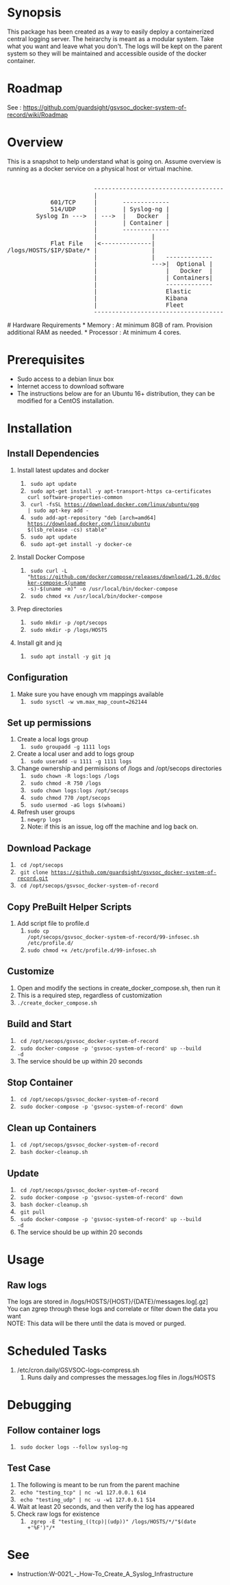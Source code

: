 # Synopsis
This package has been created as a way to easily deploy a containerized central logging server. The heirarchy is meant as a modular system. Take what you want and leave what you don't. The logs will be kept on the parent system so they will be maintained and accessible ouside of the docker container.

# Roadmap
See : https://github.com/guardsight/gsvsoc_docker-system-of-record/wiki/Roadmap

# Overview
<p> This is a snapshot to help understand what is going on.
Assume overview is running as a docker service on a physical host or virtual machine.
</p>
<pre>	
						-----------------------------------------
						|										|
			601/TCP		|		-------------					|
			514/UDP		|	 	| Syslog-ng	|					|
		Syslog In --->	| --->	|	Docker	|					|
						|		| Container |					|
						|		-------------					|
						|				|						|
			Flat File	|<--------------|						|
/logs/HOSTS/$IP/$Date/*	|				|						|
						|				|	-------------		|
						|	 			--->|  Optional	|		| Optional Access Calls
						| 					|	Docker	|		| <-------
						|					| Containers|		|
						|					-------------		|
						|					Elastic				|
						|					Kibana				|
						|					Fleet				|
						-----------------------------------------
</pre>
# Hardware Requirements
* Memory : At minimum 8GB of ram. Provision additional RAM as needed.
* Processor : At minimum 4 cores.

# Prerequisites
* Sudo access to a debian linux box
* Internet access to download software
* The instructions below are for an Ubuntu 16+ distribution, they can be modified for a CentOS installation.

# Installation

## Install Dependencies

1. Install latest updates and docker
	1. <code> sudo apt update </code>
	1. <code> sudo apt-get install -y apt-transport-https ca-certificates curl software-properties-common </code>
	1. <code> curl -fsSL https://download.docker.com/linux/ubuntu/gpg | sudo apt-key add - </code>
	1. <code> sudo add-apt-repository "deb [arch=amd64] https://download.docker.com/linux/ubuntu $(lsb_release -cs)  stable"</code>
	1. <code> sudo apt update </code>
	1. <code> sudo apt-get install -y docker-ce </code>
1. Install Docker Compose
	1. <code> sudo curl -L "https://github.com/docker/compose/releases/download/1.26.0/docker-compose-$(uname -s)-$(uname -m)" -o /usr/local/bin/docker-compose </code>
	1. <code> sudo chmod +x /usr/local/bin/docker-compose </code>
1. Prep directories
	1. <code> sudo mkdir -p /opt/secops </code>
	1. <code> sudo mkdir -p /logs/HOSTS </code>

1. Install git and jq
	1. <code> sudo apt install -y git jq </code>

## Configuration
1. Make sure you have enough vm mappings available
	1. <code> sudo sysctl -w vm.max_map_count=262144</code>

## Set up permissions
1. Create a local logs group
	1. <code> sudo groupadd -g 1111 logs </code>
1. Create a local user and add to logs group
	1. <code> sudo useradd -u 1111 -g 1111 logs </code>
1. Change ownership and permisisons of /logs and /opt/secops directories
	1. <code> sudo chown -R logs:logs /logs </code>
	1. <code> sudo chmod -R 750 /logs </code>
	1. <code> sudo chown logs:logs /opt/secops </code>
	1. <code> sudo chmod 770 /opt/secops </code>
	1. <code> sudo usermod -aG logs $(whoami)</code>
1. Refresh user groups
	1. <code>newgrp logs</code>
	1. Note: if this is an issue, log off the machine and log back on.

## Download Package
1. <code> cd /opt/secops </code>
1. <code> git clone https://github.com/guardsight/gsvsoc_docker-system-of-record.git </code>
1. <code> cd /opt/secops/gsvsoc_docker-system-of-record </code>

## Copy PreBuilt Helper Scripts
1. Add script file to profile.d
	1. <code>sudo cp /opt/secops/gsvsoc_docker-system-of-record/99-infosec.sh /etc/profile.d/</code>
	1. <code>sudo chmod +x /etc/profile.d/99-infosec.sh</code>

## Customize
1. Open and modify the sections in create_docker_compose.sh, then run it
1. This is a required step, regardless of customization
1. <code>./create_docker_compose.sh</code>

## Build and Start
1. <code> cd /opt/secops/gsvsoc_docker-system-of-record </code>
1. <code> sudo docker-compose -p 'gsvsoc-system-of-record' up --build -d </code>
1. The service should be up within 20 seconds

## Stop Container
1. <code> cd /opt/secops/gsvsoc_docker-system-of-record </code>
1. <code> sudo docker-compose -p 'gsvsoc-system-of-record' down </code>

## Clean up Containers
1. <code> cd /opt/secops/gsvsoc_docker-system-of-record </code>
1. <code> bash docker-cleanup.sh </code>

## Update
1. <code> cd /opt/secops/gsvsoc_docker-system-of-record </code>
1. <code> sudo docker-compose -p 'gsvsoc-system-of-record' down </code>
1. <code> bash docker-cleanup.sh </code>
1. <code> git pull </code>
1. <code> sudo docker-compose -p 'gsvsoc-system-of-record' up --build -d </code>
1. The service should be up within 20 seconds

# Usage

## Raw logs
<p> The logs are stored in /logs/HOSTS/{HOST}/{DATE}/messages.log[.gz]<br>
You can zgrep through these logs and correlate or filter down the data you want<br>
NOTE: This data will be there until the data is moved or purged.
</p>


# Scheduled Tasks
1. /etc/cron.daily/GSVSOC-logs-compress.sh
	1. Runs daily and compresses the messages.log files in /logs/HOSTS

# Debugging
## Follow container logs
1. <code> sudo docker logs --follow syslog-ng</code>

## Test Case
1. The following is meant to be run from the parent machine
1. <code> echo "testing_tcp"  | nc -w1 127.0.0.1 614  </code>
1. <code> echo "testing_udp" | nc -u -w1 127.0.0.1 514 </code>
1. Wait at least 20 seconds, and then verify the log has appeared
1. Check raw logs for existence
	1. <code> zgrep -E "testing_((tcp)|(udp))" /logs/HOSTS/\*/"$(date +'%F')"/\* </code>

# See
* Instruction:W-0021_-_How-To_Create_A_Syslog_Infrastructure

